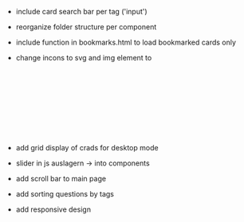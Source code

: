 - include card search bar per tag ('input')
- reorganize folder structure per component
- include function in bookmarks.html to load bookmarked cards only
- change incons to svg and img element to <svg>
- add grid display of crads for desktop mode
- slider in js auslagern -> into components

- add scroll bar to main page
- add sorting questions by tags
- add responsive design
